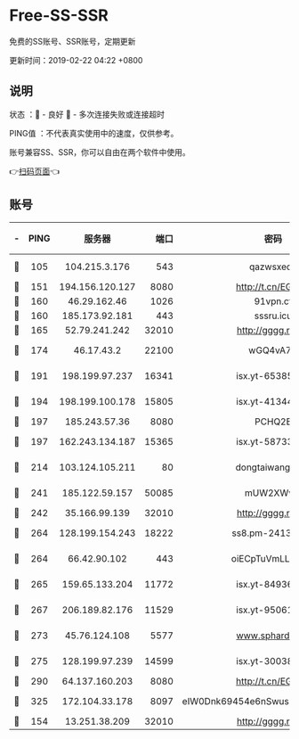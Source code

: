 # Free-SS-SSR

免费的SS账号、SSR账号，定期更新

更新时间：2019-02-22 04:22 +0800

## 说明

状态     ：🙂 - 良好 🙁 - 多次连接失败或连接超时

PING值   ：不代表真实使用中的速度，仅供参考。

账号兼容SS、SSR，你可以自由在两个软件中使用。

👉[扫码页面](https://liesauer.github.io/free-ss-ssr.github.io/)👈

## 账号

|-|PING|服务器|端口|密码|加密方式|区域|
|:----:|:----:|:-----:|-----:|:----:|:----:|:----:|
|🙂|105|104.215.3.176|543|qazwsxedc|aes-256-gcm|JP|
|🙂|151|194.156.120.127|8080|http://t.cn/EGJIyrl|rc4-md5|RU|
|🙂|160|46.29.162.46|1026|91vpn.cf|rc4-md5|RU|
|🙂|160|185.173.92.181|443|sssru.icu|rc4-md5|RU|
|🙂|165|52.79.241.242|32010|http://gggg.rocks|chacha20|KR|
|🙂|174|46.17.43.2|22100|wGQ4vA7D|aes-256-gcm|RU|
|🙂|191|198.199.97.237|16341|isx.yt-65385017|aes-256-cfb|US|
|🙂|194|198.199.100.178|15805|isx.yt-41344230|aes-256-cfb|US|
|🙂|197|185.243.57.36|8080|PCHQ2E|rc4-md5|US|
|🙂|197|162.243.134.187|15365|isx.yt-58733804|aes-256-cfb|US|
|🙂|214|103.124.105.211|80|dongtaiwang.com|aes-256-cfb|US|
|🙂|241|185.122.59.157|50085|mUW2XWw8|aes-256-cfb|GB|
|🙂|242|35.166.99.139|32010|http://gggg.rocks|chacha20|US|
|🙂|264|128.199.154.243|18222|ss8.pm-24139356|aes-256-cfb|SG|
|🙂|264|66.42.90.102|443|oiECpTuVmLLxk4Ts|aes-256-cfb|US|
|🙂|265|159.65.133.204|11772|isx.yt-84936416|aes-256-cfb|SG|
|🙂|267|206.189.82.176|11529|isx.yt-95061983|aes-256-cfb|SG|
|🙂|273|45.76.124.108|5577|www.sphard.com|aes-256-cfb|AU|
|🙂|275|128.199.97.239|14599|isx.yt-30038963|aes-256-cfb|SG|
|🙂|290|64.137.160.203|8080|http://t.cn/EGJIyrl|rc4-md5|CA|
|🙂|325|172.104.33.178|8097|eIW0Dnk69454e6nSwuspv9DmS201tQ0D|aes-256-cfb|SG|
|🙂|154|13.251.38.209|32010|http://gggg.rocks|chacha20|SG|
